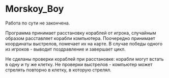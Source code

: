 # Morskoy_Boy
Работа по сути не закончена.

Программа принимает расстановку кораблей от игрока, случайным образом расставляет корабли компьютера. 
Поочередно принимает координаты выстрелов, помечает их на карте. В случае победы одного из игроков - выводит поздравление и завершает цикл. 

Не сделаны проверки кораблей при расстановке: корабли могут встать в одну и ту же клетку. 
Не проверки выстрелов - компьютер может стрелять повторно в клетку, в которую стрелял. 


